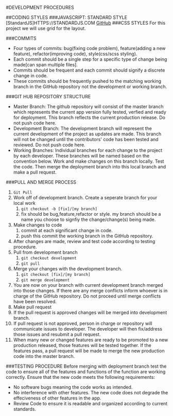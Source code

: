 #DEVELOPMENT PROCEDURES

##CODING STYLES
###JAVASCRIPT: STANDARD STYLE
[StandardJS]HTTPS://STANDARDJS.COM
[GitHub](GITHUB.COM/STANDARD/STANDARD)
###CSS STYLES
For this project we will use grid for the layout. 

###COMMITS
* Four types of commits: bug(fixing code problem), feature(adding a new feature), refactor(improving code), style(css/scss styling).
* Each commit should be a single step for a specific type of change being made[can span multiple files].
* Commits should be frequent and each commit should signify a discrete change in code.
* These commits should be frequently pushed to the matching working branch in the GitHub repository not the development or working branch.

###GIT HUB REPOSITORY STRUCTURE
* Master Branch: The github repository will consist of the master branch which represents the current app version fully tested, verfied and ready for deployment. This branch reflects the current production release. Do not push code here.
* Development Branch: The development branch will represent the current development of the project as updates are made. This branch will not be changed until the contributors' code has been tested and reviewed. Do not push code here.
* Working Branches: Individual branches for each change to the project by each developer. These branches will be named based on the convention below. Work and make changes on this branch locally. Test the code. Then merge the deployment branch into this local branch and make a pull request.

###PULL AND MERGE PROCESS
1. `Git Pull`
2. Work off of development branch. Create a seperate branch for your local work
	1. `git checkout -b [fix]/[my branch]`
	2. fix should be bug,feature,refactor or style. my branch should be a name you choose to signfiy the change/change(s) being made.
3. Make changes to code
	1. commit at each significant change in code.
	2. push this commit the working branch in the GitHub repository.
4. After changes are made, review and test code according to testing procedure.
5. Pull from development branch
	1. `git checkout development`
	2. `git pull`
6. Merge your changes with the development branch.
	1. `git checkout [fix]/[my branch]`
	2. `git merge development`
7. You are now on your branch with current development branch merged into those changes. If there are any merge conflicts inform whoever is in charge of the GitHub repository. Do not proceed until merge conflicts have been resolved.	
8. Make pull request
9. If the pull request is approved changes will be merged into development branch.
10. If pull request is not approved, person in charge or repository will communicate issues to developer. The developer will then fix/address those issues and resubmit a pull request. 
11. When many new or changed features are ready to be promoted to a new production released, those features will be tested together. If the features pass, a pull request will be made to merge the new production code into the master branch. 

###TESTING PROCEDURE
Before merging with deployment branch test the code to ensure all of the features and functions of the function are working correctly. Ensure that the new code meets the following requirements:
* No software bugs meaning the code works as intended.
* No interference with other features. The new code does not degrade the effeciveness of other features in the app.
* Review Code to ensure it is readable and organized according to current standards.

